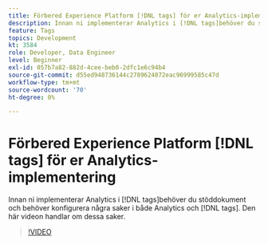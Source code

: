 ```yaml
---
title: Förbered Experience Platform [!DNL tags] för er Analytics-implementering
description: Innan ni implementerar Analytics i [!DNL tags]behöver du stöddokument och behöver konfigurera några saker i både Analytics och [!DNL tags]. Den här videon handlar om dessa saker.
feature: Tags
topics: Development
kt: 3584
role: Developer, Data Engineer
level: Beginner
exl-id: 057b7a82-882d-4cee-beb0-2dfc1e6c94b4
source-git-commit: d55ed948736144c2789624072eac96999585c47d
workflow-type: tm+mt
source-wordcount: '70'
ht-degree: 0%

---
```


# Förbered Experience Platform [!DNL tags] för er Analytics-implementering

Innan ni implementerar Analytics i [!DNL tags]behöver du stöddokument och behöver konfigurera några saker i både Analytics och [!DNL tags]. Den här videon handlar om dessa saker.

>[!VIDEO](https://video.tv.adobe.com/v/28752/?quality=12&learn=on)
